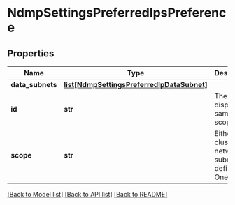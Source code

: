 # NdmpSettingsPreferredIpsPreference

## Properties
Name | Type | Description | Notes
------------ | ------------- | ------------- | -------------
**data_subnets** | [**list[NdmpSettingsPreferredIpDataSubnet]**](NdmpSettingsPreferredIpDataSubnet.md) |  | [optional] 
**id** | **str** | The unique display id, same as scope | [optional] 
**scope** | **str** | Either cluster or a network subnet defined in OneFS. | [optional] 

[[Back to Model list]](../README.md#documentation-for-models) [[Back to API list]](../README.md#documentation-for-api-endpoints) [[Back to README]](../README.md)


